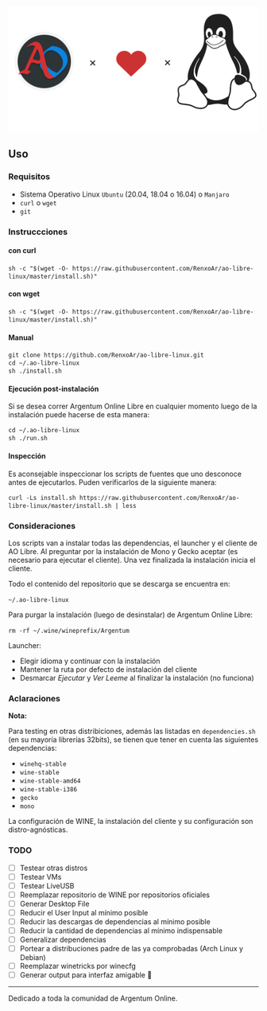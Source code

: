 ![Logo](resources/ao-libre-linux-banner.png)

## Uso

### Requisitos

- Sistema Operativo Linux `Ubuntu` (20.04, 18.04 o 16.04) o `Manjaro`
- `curl` o `wget`
- `git`

### Instruccciones

#### con curl

```shell
sh -c "$(wget -O- https://raw.githubusercontent.com/RenxoAr/ao-libre-linux/master/install.sh)"
```

#### con wget

```shell
sh -c "$(wget -O- https://raw.githubusercontent.com/RenxoAr/ao-libre-linux/master/install.sh)"
```

#### Manual

```shell
git clone https://github.com/RenxoAr/ao-libre-linux.git
cd ~/.ao-libre-linux
sh ./install.sh
```

#### Ejecución post-instalación

Si se desea correr Argentum Online Libre en cualquier momento luego de la instalación puede hacerse de esta manera:

```shell
cd ~/.ao-libre-linux
sh ./run.sh
```

#### Inspección

Es aconsejable inspeccionar los scripts de fuentes que uno desconoce antes de ejecutarlos.
Puden verificarlos de la siguiente manera:

```shell
curl -Ls install.sh https://raw.githubusercontent.com/RenxoAr/ao-libre-linux/master/install.sh | less
```

### Consideraciones

Los scripts van a instalar todas las dependencias, el launcher y el cliente de AO Libre.
Al preguntar por la instalación de Mono y Gecko aceptar (es necesario para ejecutar el cliente).
Una vez finalizada la instalación inicia el cliente.

Todo el contenido del repositorio que se descarga se encuentra en:

`~/.ao-libre-linux`

Para purgar la instalación (luego de desinstalar) de Argentum Online Libre:

`rm -rf ~/.wine/wineprefix/Argentum`

Launcher:

- Elegir idioma y continuar con la instalación
- Mantener la ruta por defecto de instalación del cliente
- Desmarcar *Ejecutar* y *Ver Leeme* al finalizar la instalación (no funciona)
  
### Aclaraciones

**Nota:**

Para testing en otras distribiciones, además las listadas en `dependencies.sh` (en su mayoría librerías 32bits), se tienen que tener en cuenta las siguientes dependencias:

- `winehq-stable`
- `wine-stable`
- `wine-stable-amd64`
- `wine-stable-i386`
- `gecko`
- `mono`

La configuración de WINE, la instalación del cliente y su configuración son distro-agnósticas.

### TODO

- [ ] Testear otras distros
- [ ] Testear VMs
- [ ] Testear LiveUSB
- [ ] Reemplazar repositorio de WINE por repositorios oficiales
- [ ] Generar Desktop File
- [ ] Reducir el User Input al mínimo posible
- [ ] Reducir las descargas de dependencias al mínimo posible
- [ ] Reducir la cantidad de dependencias al mínimo indispensable
- [ ] Generalizar dependencias
- [ ] Portear a distribuciones padre de las ya comprobadas (Arch Linux y Debian)
- [ ] Reemplazar winetricks por winecfg
- [ ] Generar output para interfaz amigable :slightly_smiling_face:

---
Dedicado a toda la comunidad de Argentum Online.
